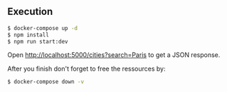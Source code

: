 ## Execution

```bash
$ docker-compose up -d
$ npm install
$ npm run start:dev
```



Open [http://localhost:5000/cities?search=Paris](http://localhost:5000/cities?search=Paris) to get a JSON response.

After you finish don't forget to free the ressources by:
```bash
$ docker-compose down -v
```
